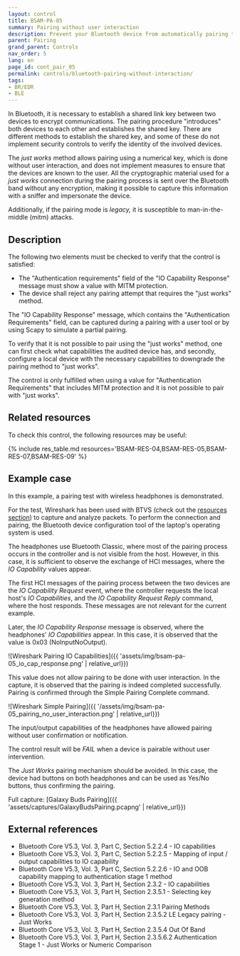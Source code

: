 ```yaml
---
layout: control
title: BSAM-PA-05
summary: Pairing without user interaction
description: Prevent your Bluetooth device from automatically pairing to protect yourself from attacks.
parent: Pairing
grand_parent: Controls
nav_order: 5
lang: en
page_id: cont_pair_05
permalink: controls/bluetooth-pairing-without-interaction/
tags:
- BR/EDR
- BLE
---
```



In Bluetooth, it is necessary to establish a shared link key between two devices to encrypt communications. The pairing procedure "introduces" both devices to each other and establishes the shared key. There are different methods to establish the shared key, and some of these do not implement security controls to verify the identity of the involved devices.

The _just works_ method allows pairing using a numerical key, which is done without user interaction, and does not implement measures to ensure that the devices are known to the user. All the cryptographic material used for a _just works_ connection during the pairing process is sent over the Bluetooth band without any encryption, making it possible to capture this information with a sniffer and impersonate the device.

Additionally, if the pairing mode is _legacy,_ it is susceptible to man-in-the-middle (mitm) attacks.


## Description

The following two elements must be checked to verify that the control is satisfied:
 * The "Authentication requirements" field of the "IO Capability Response" message must show a value with MITM protection.
 * The device shall reject any pairing attempt that requires the "just works" method.

The "IO Capability Response" message, which contains the "Authentication Requirements" field, can be captured during a pairing with a user tool or by using Scapy to simulate a partial pairing.

To verify that it is not possible to pair using the "just works" method, one can first check what capabilities the audited device has, and secondly, configure a local device with the necessary capabilities to downgrade the pairing method to "just works".

The control is only fulfilled when using a value for "Authentication Requirements" that includes MITM protection and it is not possible to pair with "just works".

## Related resources

To check this control, the following resources may be useful:

{% include res_table.md resources='BSAM-RES-04,BSAM-RES-05,BSAM-RES-07,BSAM-RES-09' %}


## Example case

In this example, a pairing test with wireless headphones is demonstrated.

For the test, Wireshark has been used with BTVS (check out the [resources section](https://www.tarlogic.com/bsam/resources/capture-bluetooth-connection/)) to capture and analyze packets. To perform the connection and pairing, the Bluetooth device configuration tool of the laptop's operating system is used.

The headphones use Bluetooth Classic, where most of the pairing process occurs in the controller and is not visible from the host. However, in this case, it is sufficient to observe the exchange of HCI messages, where the _IO Capability_ values ​​appear.

The first HCI messages of the pairing process between the two devices are the _IO Capability Request_ event, where the controller requests the local host's _IO Capabilities_, and the _IO Capability Request Reply_ command, where the host responds. These messages are not relevant for the current example.

Later, the _IO Capability Response_ message is observed, where the headphones' _IO Capabilities_ appear. In this case, it is observed that the value is 0x03 (NoInputNoOutput).

![Wireshark Pairing IO Capabilities]({{ 'assets/img/bsam-pa-05_io_cap_response.png' | relative_url}})

This value does not allow pairing to be done with user interaction. In the capture, it is observed that the pairing is indeed completed successfully. Pairing is confirmed through the Simple Pairing Complete command.

![Wireshark Simple Pairing]({{ '/assets/img/bsam-pa-05_pairing_no_user_interaction.png' | relative_url}})

The input/output capabilities of the headphones have allowed pairing without user confirmation or notification.

The control result will be _FAIL_ when a device is pairable without user intervention.

The _Just Works_ pairing mechanism should be avoided. In this case, the device had buttons on both headphones and can be used as Yes/No buttons, thus confirming the pairing.

Full capture: [Galaxy Buds Pairing]({{ 'assets/captures/GalaxyBudsPairing.pcapng' | relative_url}})

## External references

* Bluetooth Core V5.3, Vol. 3, Part C, Section 5.2.2.4 - IO capabilities
* Bluetooth Core V5.3, Vol. 3, Part C, Section 5.2.2.5 - Mapping of input / output capabilities to IO capability
* Bluetooth Core V5.3, Vol. 3, Part C, Section 5.2.2.6 - IO and OOB capability mapping to authentication stage 1 method
* Bluetooth Core V5.3, Vol. 3, Part H, Section 2.3.2 - IO capabilities
* Bluetooth Core V5.3, Vol. 3, Part H, Section 2.3.5.1 - Selecting key generation method
* Bluetooth Core V5.3, Vol. 3, Part H, Section 2.3.1 Pairing Methods
* Bluetooth Core V5.3, Vol. 3, Part H, Section 2.3.5.2 LE Legacy pairing - Just Works
* Bluetooth Core V5.3, Vol. 3, Part H, Section 2.3.5.4 Out Of Band
* Bluetooth Core V5.3, Vol. 3, Part H, Section 2.3.5.6.2 Authentication Stage 1 - Just Works or Numeric Comparison
